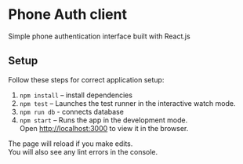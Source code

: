 # Phone Auth client

Simple phone authentication interface built with React.js

## Setup

Follow these steps for correct application setup:

1. `npm install` – install dependencies
2. `npm test` – Launches the test runner in the interactive watch mode.
3. `npm run db` - connects database
4. `npm start` – Runs the app in the development mode.\
   Open [http://localhost:3000](http://localhost:3000) to view it in the browser.

The page will reload if you make edits.\
You will also see any lint errors in the console.
